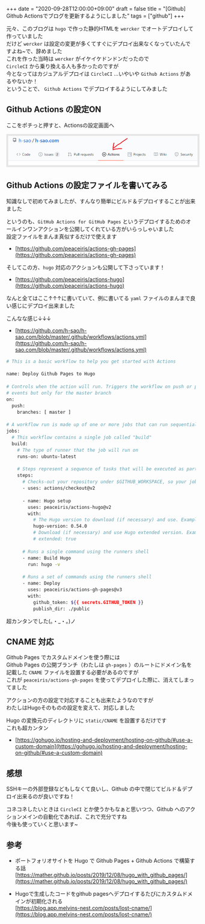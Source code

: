 +++
date = "2020-09-28T12:00:00+09:00"
draft = false
title = "[Github] Github Actionsでブログを更新するようにしました"
tags = ["github"]
+++

元々、このブログは `hugo` で作った静的HTMLを `wercker` でオートデプロイして作っていました  
だけど `wercker` は設定の変更が多くてすぐにデプロイ出来なくなっていたんですよね~で、辞めました  
これを作った当時は `wercker` がイケイケドンドンだったので  
`CircleCI` から乗り換える人も多かったのですが  
今となってはカジュアルデプロイは `CircleCI` …いやいや `Github Actions` があるやないか！  
ということで、 `Github Actions` でデプロイするようにしてみました

## Github Actions の設定ON

ここをポチっと押すと、Actionsの設定画面へ

<img src="/pic/Using-GithubActions-for-blog_00.png" style="border:solid 5px #e6e6e6"/>

## Github Actions の設定ファイルを書いてみる

知識なしで初めてみましたが、すんなり簡単にビルド＆デプロイすることが出来ました

というのも、`GitHub Actions for GitHub Pages` というデプロイするためのオールインワンアクションを公開してくれている方がいらっしゃいました  
設定ファイルをまんま真似するだけで使えます

- [https://github.com/peaceiris/actions-gh-pages](https://github.com/peaceiris/actions-gh-pages)

そしてこの方、`hugo` 対応のアクションも公開して下さっています！

- [https://github.com/peaceiris/actions-hugo](https://github.com/peaceiris/actions-hugo)

なんと全てはここ↑↑↑に書いていて、例に書いてる `yaml` ファイルのまんまで良い感じにデプロイ出来ました

こんなな感じ↓↓↓

- [https://github.com/h-sao/h-sao.com/blob/master/.github/workflows/actions.yml](https://github.com/h-sao/h-sao.com/blob/master/.github/workflows/actions.yml)

```sh
# This is a basic workflow to help you get started with Actions

name: Deploy Github Pages to Hugo

# Controls when the action will run. Triggers the workflow on push or pull request
# events but only for the master branch
on:
  push:
    branches: [ master ]

# A workflow run is made up of one or more jobs that can run sequentially or in parallel
jobs:
  # This workflow contains a single job called "build"
  build:
    # The type of runner that the job will run on
    runs-on: ubuntu-latest

    # Steps represent a sequence of tasks that will be executed as part of the job
    steps:
      # Checks-out your repository under $GITHUB_WORKSPACE, so your job can access it
      - uses: actions/checkout@v2
      
      - name: Hugo setup
        uses: peaceiris/actions-hugo@v2
        with:
          # The Hugo version to download (if necessary) and use. Example: 0.58.2
          hugo-version: 0.54.0 
          # Download (if necessary) and use Hugo extended version. Example: true
          # extended: true 

      # Runs a single command using the runners shell
      - name: Build Hugo
        run: hugo -v

      # Runs a set of commands using the runners shell
      - name: Deploy
        uses: peaceiris/actions-gh-pages@v3
        with:
          github_token: ${{ secrets.GITHUB_TOKEN }}
          publish_dir: ./public
```

超カンタンでした(。・_・。)ノ

## CNAME 対応

Github Pages でカスタムドメインを使う際には  
Github Pages の公開ブランチ（わたしは `gh-pages` ）のルートにドメイン名を記載した `CNAME` ファイルを設置する必要があるのですが  
これが `peaceiris/actions-gh-pages` を使ってデプロイした際に、消えてしまってました

アクションの方の設定で対応することも出来たようなのですが  
わたしはHugoそのものの設定を変えて、対応しました

Hugo の変換元のディレクトリに `static/CNAME` を設置するだけです  
これも超カンタン

- [https://gohugo.io/hosting-and-deployment/hosting-on-github/#use-a-custom-domain](https://gohugo.io/hosting-and-deployment/hosting-on-github/#use-a-custom-domain)

## 感想

SSHキーの外部登録などもしなくて良いし、Github の中で閉じてビルド＆デプロイ出来るのが良いですね！

コネコネしたいときは `CircleCI` とか使うかもなぁと思いつつ、Github へのアクションメインの自動化であれば、これで充分ですね  
今後も使っていくと思います~ 


## 参考

- ポートフォリオサイトを Hugo で Github Pages + Github Actions で構築する話  
[https://mather.github.io/posts/2019/12/08/hugo_with_github_pages/](https://mather.github.io/posts/2019/12/08/hugo_with_github_pages/)

- Hugoで生成したコードをgithub pagesへデプロイするたびにカスタムドメインが初期化される  
[https://blog.app.melvins-nest.com/posts/lost-cname/](https://blog.app.melvins-nest.com/posts/lost-cname/)
